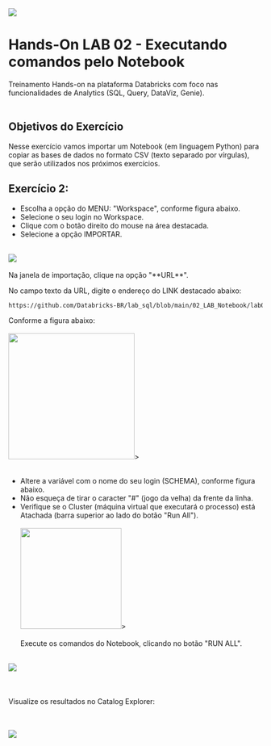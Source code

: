 
<img src="https://raw.githubusercontent.com/Databricks-BR/lab_sql/main/images/header_handson_sql.png">

# Hands-On LAB 02 - Executando comandos pelo Notebook

Treinamento Hands-on na plataforma Databricks com foco nas funcionalidades de Analytics (SQL, Query, DataViz, Genie).
 </br> </br>

## Objetivos do Exercício

Nesse exercício vamos importar um Notebook (em linguagem Python) para copiar as bases de dados no formato CSV (texto separado por vírgulas), que serão utilizados nos próximos exercícios.
 </br>


## Exercício 2:

* Escolha a opção do MENU:  "Workspace", conforme figura abaixo.</br>
* Selecione o seu login no Workspace.</br>
* Clique com o botão direito do mouse na área destacada.</br>
* Selecione a opção IMPORTAR.</br> </br>

<img src="https://github.com/Gabriel-Rangel/lab_sql/blob/main/images/v2_lab02_1.png">
</br></br>
Na janela de importação, clique na opção "**URL**".

No campo texto da URL, digite o endereço do LINK destacado abaixo:

``` html
https://github.com/Databricks-BR/lab_sql/blob/main/02_LAB_Notebook/lab02_01_carga_csv.ipynb
```
Conforme a figura abaixo:
</br></br>
<img src="https://raw.githubusercontent.com/Databricks-BR/lab_sql/main/images/lab02_2.png" style="height: 250px;">>
</br></br>
* Altere a variável com o nome do seu login  (SCHEMA), conforme figura abaixo.
* Não esqueça de tirar o caracter "#" (jogo da velha) da frente da linha.
* Verifique se o Cluster (máquina virtual que executará o processo) está Atachada (barra superior ao lado do botão "Run All"). 
</br></br>
<img src="https://github.com/Gabriel-Rangel/lab_sql/blob/main/images/v2_lab02_3.png" style="height: 200px;">>
</br></br>
Execute os comandos do Notebook, clicando no botão "RUN ALL".
</br></br>
<img src="https://github.com/Gabriel-Rangel/lab_sql/blob/main/images/v2_lab02_4.png">
</br></br> </br> </br>
Visualize os resultados no Catalog Explorer:

</br></br>
<img src="https://github.com/Gabriel-Rangel/lab_sql/blob/main/images/v2_lab02_5.png">


